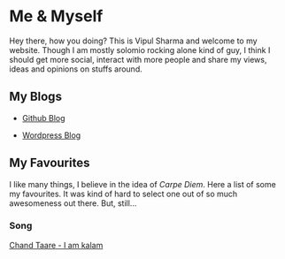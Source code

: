# Me & Myself

Hey there, how you doing? This is Vipul Sharma and welcome to my website. Though I am mostly solomio rocking alone kind of guy, I think I should get more social, interact with more people and share my views, ideas and opinions on stuffs around.


## My Blogs

* [Github Blog](https://thevipulsharma.github.io/blogs)

* [Wordpress Blog](https://thevipulsharma.wordpress.com)


## My Favourites
I like many things, I believe in the idea of _Carpe Diem_. Here a list of some my favourites. It was kind of hard to select one out of so much awesomeness out there. But, still...

### Song
[Chand Taare - I am kalam](https://youtu.be/iWNyT02qVSU)
